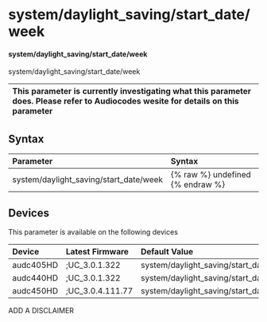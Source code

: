 ﻿---
description: system/daylight_saving/start_date/week
search:
    keywords: ['system','daylight_saving','start_date','week']
---

# system/daylight_saving/start_date/week

#### system/daylight_saving/start_date/week

system/daylight_saving/start_date/week


| This parameter is currently investigating what this parameter does. Please refer to Audiocodes wesite for details on this parameter | 
| :--- |

## Syntax
| Parameter | Syntax |
| :--- | :--- |
|system/daylight_saving/start_date/week | {% raw %} undefined {% endraw %}|

## Devices
This parameter is available on the following devices

| Device | Latest Firmware | Default Value |
|:---|:---|:---|
| audc405HD | ;UC_3.0.1.322 | system/daylight_saving/start_date/week=1 
| audc440HD | ;UC_3.0.1.322 | system/daylight_saving/start_date/week=1 
| audc450HD | ;UC_3.0.4.111.77 | system/daylight_saving/start_date/week=1 

ADD A DISCLAIMER
